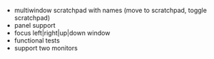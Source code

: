 - multiwindow scratchpad with names (move to scratchpad, toggle scratchpad)
- panel support
- focus left|right|up|down window
- functional tests
- support two monitors
